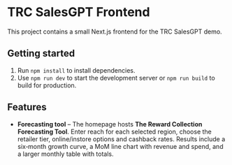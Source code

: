# TRC SalesGPT Frontend
This project contains a small Next.js frontend for the TRC SalesGPT demo.

## Getting started

1. Run `npm install` to install dependencies.
2. Use `npm run dev` to start the development server or `npm run build` to build for production.

## Features

- **Forecasting tool** – The homepage hosts **The Reward Collection Forecasting Tool**. Enter reach for each selected region, choose the retailer tier, online/instore options and cashback rates. Results include a six‑month growth curve, a MoM line chart with revenue and spend, and a larger monthly table with totals.
